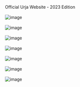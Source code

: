 Official Urja Website - 2023 Edition
<br>
<br>
![image](https://github.com/Aadesh098/urja2023/assets/48157409/cb25f4eb-ef04-4ba4-b349-02bcb64cd674)
<br>
<br>
![image](https://github.com/Aadesh098/urja2023/assets/48157409/de772abe-7a91-4967-b121-2799080530ba)
<br>
<br>
![image](https://github.com/Aadesh098/urja2023/assets/48157409/5a883ec5-b866-4e2f-a24b-0196adff7505)
<br>
<br>
![image](https://github.com/Aadesh098/urja2023/assets/48157409/a4231f07-257d-4f37-bccd-bcf5bcc36cd9)
<br>
<br>
![image](https://github.com/Aadesh098/urja2023/assets/48157409/d7c35e78-b4fe-4e91-812d-53cae48e426a)
<br>
<br>
![image](https://github.com/Aadesh098/urja2023/assets/48157409/964a23ea-0c27-4aca-bc08-b46740101f0b)
<br>
<br>
![image](https://github.com/Aadesh098/urja2023/assets/48157409/04255606-d847-4188-a0e3-0d1fe86397eb)


